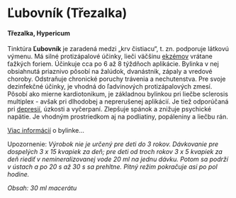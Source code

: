 Ľubovník (Třezalka)
===================

#### Třezalka, Hypericum

Tinktúra **Ľubovník** je zaradená medzi „krv čistiacu“, t. zn. podporuje látkovú
výmenu. Má silné protizápalové účinky, lieči väčšinu
[ekzémov](/sip/diagnozy/ekzemy) vrátane ťažkých foriem. Účinkuje
cca po 6 až 8 týždňoch aplikácie. Bylinka v nej obsiahnutá priaznivo pôsobí na
žalúdok, dvanástnik, zápaly a vredové choroby. Odstraňuje chronické poruchy
trávenia a nechutenstva. Pre svoje dezinfekčné účinky, je vhodná do ľadvinových
protizápalových zmesí. Pôsobí ako mierne kardiotonikum, je základnou bylinkou
pri liečbe sclerosis multiplex - avšak pri dlhodobej a neprerušenej aplikácií.
Je tiež odporúčaná pri [depresií](/sip/diagnozy/depresia),
úzkosti a vyčerpaní. Zlepšuje spánok a znižuje psychické napätie. Je vhodným
prostriedkom aj na podliatiny, popáleniny a liečbu rán.

[Viac informácií](/sip/bylinky/lubovnik-bodkovany) o bylinke…

Upozornenie: *Výrobok nie je určený pre deti do 3 rokov. Dávkovanie pre
dospelých 3 x 15 kvapiek za deň; pre deti od troch rokov 3 x 5 kvapiek za deň
riediť v nemineralizovanej vode 20 ml na jednu dávku. Potom sa podrží v ústach a
po 20 s až 30 s sa prehltne. Pitný režim pokračuje asi po pol hodine.*

*Obsah: 30 ml macerátu*

